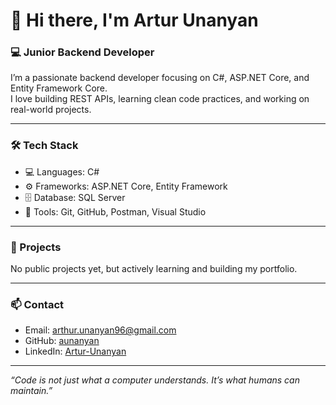# 👋 Hi there, I'm Artur Unanyan

### 💻 Junior Backend Developer

I’m a passionate backend developer focusing on C#, ASP.NET Core, and Entity Framework Core.  
I love building REST APIs, learning clean code practices, and working on real-world projects.

---

### 🛠️ Tech Stack

- 💻 Languages: C#
- ⚙️ Frameworks: ASP.NET Core, Entity Framework
- 🗄️ Database: SQL Server
- 🧪 Tools: Git, GitHub, Postman, Visual Studio

---

### 🚀 Projects

No public projects yet, but actively learning and building my portfolio.


---

### 📫 Contact

- Email: arthur.unanyan96@gmail.com
- GitHub: [aunanyan](https://github.com/aunanyan)
- LinkedIn: [Artur-Unanyan](https://www.linkedin.com/in/artur-unanyan-5b79b5376)
---

_“Code is not just what a computer understands. It’s what humans can maintain.”_


<!--
**aunanyan/aunanyan** is a ✨ _special_ ✨ repository because its `README.md` (this file) appears on your GitHub profile.

Here are some ideas to get you started:

- 🔭 I’m currently working on ...
- 🌱 I’m currently learning ...
- 👯 I’m looking to collaborate on ...
- 🤔 I’m looking for help with ...
- 💬 Ask me about ...
- 📫 How to reach me: ...
- 😄 Pronouns: ...
- ⚡ Fun fact: ...
-->
